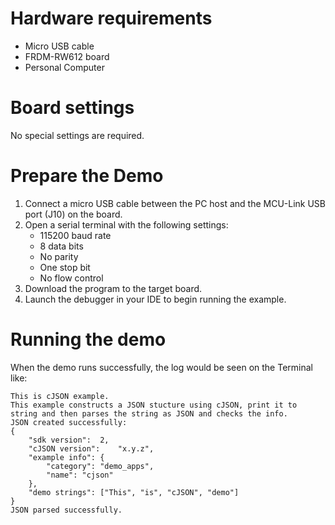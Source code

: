 Hardware requirements
=====================
- Micro USB cable
- FRDM-RW612 board
- Personal Computer

Board settings
============
No special settings are required.

Prepare the Demo
===============
1.  Connect a micro USB cable between the PC host and the MCU-Link USB port (J10) on the board.
2.  Open a serial terminal with the following settings:
    - 115200 baud rate
    - 8 data bits
    - No parity
    - One stop bit
    - No flow control
3.  Download the program to the target board.
4.  Launch the debugger in your IDE to begin running the example.

Running the demo
================
When the demo runs successfully, the log would be seen on the Terminal like:

~~~~~~~~~~~~~~~~~~~~~~~~~~~~~~~~~~~~~~~~~
This is cJSON example.
This example constructs a JSON stucture using cJSON, print it to string and then parses the string as JSON and checks the info.
JSON created successfully:
{
	"sdk version":	2,
	"cJSON version":	"x.y.z",
	"example info":	{
		"category":	"demo_apps",
		"name":	"cjson"
	},
	"demo strings":	["This", "is", "cJSON", "demo"]
}
JSON parsed successfully.
~~~~~~~~~~~~~~~~~~~~~~~~~~~~~~~~~~~~~~~~~